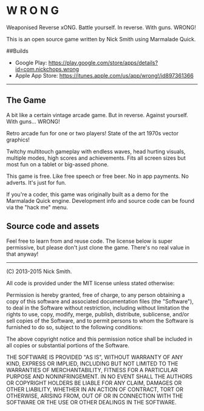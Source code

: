 W R O N G
=========

Weaponised Reverse xONG. Battle yourself. In reverse. With guns. WRONG!

This is an open source game written by Nick Smith using Marmalade Quick.

##Builds

- Google Play: https://play.google.com/store/apps/details?id=com.nickchops.wrong
- Apple App Store: https://itunes.apple.com/us/app/wrong!/id897361366


------------------------------------------------------------------------------------------

The Game
--------

A bit like a certain vintage arcade game. But in reverse. Against yourself. With guns... WRONG!

Retro arcade fun for one or two players! State of the art 1970s vector graphics!

Twitchy multitouch gameplay with endless waves, head hurting visuals, multiple modes, high scores and achievements. Fits all screen sizes but most fun on a tablet or big-assed phone.

This game is free. Like free speech or free beer. No in app payments. No adverts. It's just for fun.

If you're a coder, this game was originally built as a demo for the Marmalade Quick engine. Development info and source code can be found via the "hack me" menu.


Source code and assets
----------------------

Feel free to learn from and reuse code. The license below is super permissive,
but please don't just clone the game. There's no real value in that anyway!


------------------------------------------------------------------------------------------

(C) 2013-2015 Nick Smith.

All code is provided under the MIT license unless stated otherwise:

 Permission is hereby granted, free of charge, to any person obtaining a copy
 of this software and associated documentation files (the "Software"), to deal
 in the Software without restriction, including without limitation the rights
 to use, copy, modify, merge, publish, distribute, sublicense, and/or sell
 copies of the Software, and to permit persons to whom the Software is
 furnished to do so, subject to the following conditions:

 The above copyright notice and this permission notice shall be included in
 all copies or substantial portions of the Software.

 THE SOFTWARE IS PROVIDED "AS IS", WITHOUT WARRANTY OF ANY KIND, EXPRESS OR
 IMPLIED, INCLUDING BUT NOT LIMITED TO THE WARRANTIES OF MERCHANTABILITY,
 FITNESS FOR A PARTICULAR PURPOSE AND NONINFRINGEMENT. IN NO EVENT SHALL THE
 AUTHORS OR COPYRIGHT HOLDERS BE LIABLE FOR ANY CLAIM, DAMAGES OR OTHER
 LIABILITY, WHETHER IN AN ACTION OF CONTRACT, TORT OR OTHERWISE, ARISING FROM,
 OUT OF OR IN CONNECTION WITH THE SOFTWARE OR THE USE OR OTHER DEALINGS IN
 THE SOFTWARE.
